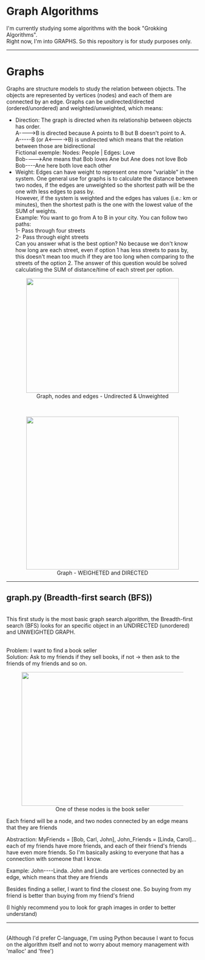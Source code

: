 # Graph Algorithms

I'm currently studying some algorithms with the book "Grokking Algorithms".<br>
Right now, I'm into GRAPHS. So this repository is for study purposes only.<br><hr>
# Graphs
Graphs are structure models to study the relation between objects. The objects are represented by vertices (nodes) and each of them are connected by an edge. Graphs can be undirected/directed (ordered/unordered) and weighted/unweighted, which means:
- Direction: The graph is directed when its relationship between objects has order.<Br>
A---->B is directed because A points to B but B doesn't point to A.<Br>A-----B (or A<---->B) is undirected which means that the relation between those are bidirectional<br>
Fictional exemple: Nodes: People | Edges: Love<br>
Bob---->Ane means that Bob loves Ane but Ane does not love Bob<br>
Bob----Ane here both love each other
- Weight: Edges can have weight to represent one more "variable" in the system. One general use for graphs is to calculate the distance between two nodes, if the edges are unweighted so the shortest path will be the one with less edges to pass by.<Br>
However, if the system is weighted and the edges has values (i.e.: km or minutes), then the shortest path is the one with the lowest value of the SUM of weights.<br>
Example: You want to go from A to B in your city. You can follow two paths:<br>
1- Pass through four streets<br>
2- Pass through eight streets<Br>
Can you answer what is the best option? No because we don't know how long are each street, even if option 1 has less streets to pass by, this doesn't mean too much if they are too long when comparing to the streets of the option 2. The answer of this question would be solved calculating the SUM of distance/time of each street per option.<Br>
<figure align="center">
  <img 
    width="400"
    height="300"
    src="https://media.geeksforgeeks.org/wp-content/uploads/minmEdges-1.png"
  >
  <figcaption>Graph, nodes and edges - Undirected & Unweighted</figcaption>
</figure><br>
<figure align="center">
  <img 
    width="400"
    height="400"
    src="https://www.techiedelight.com/wp-content/uploads/weighted-edges.png"
  >
  <figcaption>Graph - WEIGHETED and DIRECTED</figcaption>
</figure>

<hr>

## graph.py (Breadth-first search (BFS))
<br>
This first study is the most basic graph search algorithm, the Breadth-first search (BFS) looks for an specific object in an UNDIRECTED (unordered) and UNWEIGHTED GRAPH.<Br><Br>

Problem: I want to find a book seller<Br>
Solution: Ask to my friends if they sell books, if not -> then ask to the friends of my friends and so on. <br>
<figure align="center">
  <img 
    width="500"
    height="350"
    src="https://drek4537l1klr.cloudfront.net/bhargava/Figures/101fig02.jpg"
  >
  <figcaption>One of these nodes is the book seller</figcaption>
</figure>
Each friend will be a node, and two nodes connected by an edge means that they are friends

Abstraction: MyFriends = [Bob, Carl, John], John_Friends = [Linda, Carol]... each of my friends have more friends, and each of their friend's friends 
have even more friends.
So I'm basically asking to everyone that has a connection with someone that I know.

Example: John----Linda. John and Linda are vertices connected by an edge, which means that they are friends

Besides finding a seller, I want to find the closest one. So buying from my friend is better than buying from my friend's friend

(I highly recommend you to look for graph images in order to better understand)<br>
<hr><br>
(Although I'd prefer C-language, I'm using Python because I want to focus on the algorithm itself and not to worry about memory management with 'malloc' and 'free')
